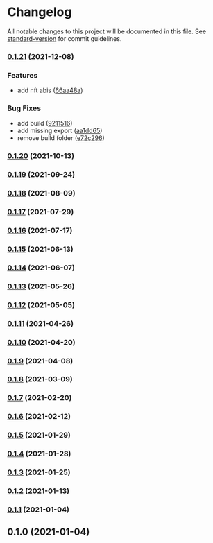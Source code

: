 # Changelog

All notable changes to this project will be documented in this file. See [standard-version](https://github.com/conventional-changelog/standard-version) for commit guidelines.

### [0.1.21](https://github.com/xtokenmarket/abis/compare/v0.1.20...v0.1.21) (2021-12-08)


### Features

* add nft abis ([66aa48a](https://github.com/xtokenmarket/abis/commit/66aa48a7195627ef81b38a954b063718786d0157))


### Bug Fixes

* add build ([9211516](https://github.com/xtokenmarket/abis/commit/92115169503aa2df8c7c89ab22764ccd7a722b8b))
* add missing export ([aa1dd65](https://github.com/xtokenmarket/abis/commit/aa1dd657a3f260aff30cf135cfa16afa6d72ee46))
* remove build folder ([e72c296](https://github.com/xtokenmarket/abis/commit/e72c2965cf420b6909535f913370b9dd667c75d5))

### [0.1.20](https://github.com/xtokenmarket/abis/compare/v0.1.19...v0.1.20) (2021-10-13)

### [0.1.19](https://github.com/xtokenmarket/abis/compare/v0.1.18...v0.1.19) (2021-09-24)

### [0.1.18](https://github.com/xtokenmarket/abis/compare/v0.1.17...v0.1.18) (2021-08-09)

### [0.1.17](https://github.com/xtokenmarket/abis/compare/v0.1.16...v0.1.17) (2021-07-29)

### [0.1.16](https://github.com/xtokenmarket/abis/compare/v0.1.15...v0.1.16) (2021-07-17)

### [0.1.15](https://github.com/xtokenmarket/abis/compare/v0.1.14...v0.1.15) (2021-06-13)

### [0.1.14](https://github.com/xtokenmarket/abis/compare/v0.1.13...v0.1.14) (2021-06-07)

### [0.1.13](https://github.com/xtokenmarket/abis/compare/v0.1.12...v0.1.13) (2021-05-26)

### [0.1.12](https://github.com/xtokenmarket/abis/compare/v0.1.11...v0.1.12) (2021-05-05)

### [0.1.11](https://github.com/xtokenmarket/abis/compare/v0.1.10...v0.1.11) (2021-04-26)

### [0.1.10](https://github.com/xtokenmarket/abis/compare/v0.1.9...v0.1.10) (2021-04-20)

### [0.1.9](https://github.com/xtokenmarket/abis/compare/v0.1.8...v0.1.9) (2021-04-08)

### [0.1.8](https://github.com/xtokenmarket/abis/compare/v0.1.7...v0.1.8) (2021-03-09)

### [0.1.7](https://github.com/xtokenmarket/abis/compare/v0.1.6...v0.1.7) (2021-02-20)

### [0.1.6](https://github.com/xtokenmarket/abis/compare/v0.1.5...v0.1.6) (2021-02-12)

### [0.1.5](https://github.com/xtokenmarket/abis/compare/v0.1.4...v0.1.5) (2021-01-29)

### [0.1.4](https://github.com/xtokenmarket/abis/compare/v0.1.3...v0.1.4) (2021-01-28)

### [0.1.3](https://github.com/xtokenmarket/abis/compare/v0.1.2...v0.1.3) (2021-01-25)

### [0.1.2](https://github.com/xtokenmarket/abis/compare/v0.1.1...v0.1.2) (2021-01-13)

### [0.1.1](https://github.com/xtokenmarket/abis/compare/v0.1.0...v0.1.1) (2021-01-04)

## 0.1.0 (2021-01-04)

